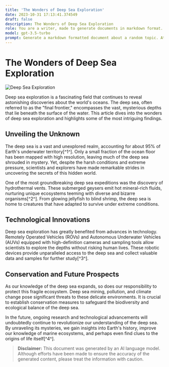 ```yaml
---
title: 'The Wonders of Deep Sea Exploration'
date: 2023-10-31 17:13:41.374549
draft: false
description: The Wonders of Deep Sea Exploration
role: You are a writer, made to generate documents in markdown format. It is very important that all of the documents you generate are in valid markdown format.
model: gpt-3.5-turbo
prompt: Generate a markdown formatted document about a random topic. At the bottom, include a disclaimer explaining that the document was generated by you. The first line of the document should be the title. Make sure that the entire document is in proper markdown format, using a mix of various tags to make the document visually appealing.
---
```


# The Wonders of Deep Sea Exploration

![Deep Sea Exploration](https://images.unsplash.com/photo-1590894905482-57edb6a826b0)

Deep sea exploration is a fascinating field that continues to reveal astonishing discoveries about the world's oceans. The deep sea, often referred to as the "final frontier," encompasses the vast, mysterious depths that lie beneath the surface of the water. This article dives into the wonders of deep sea exploration and highlights some of the most intriguing findings.

## Unveiling the Unknown

The deep sea is a vast and unexplored realm, accounting for about 95% of Earth's underwater territory[^1^]. Only a small fraction of the ocean floor has been mapped with high resolution, leaving much of the deep sea shrouded in mystery. Yet, despite the harsh conditions and extreme pressure, scientists and explorers have made remarkable strides in uncovering the secrets of this hidden world.

One of the most groundbreaking deep sea expeditions was the discovery of hydrothermal vents. These submerged geysers emit hot mineral-rich fluids, nurturing unique ecosystems teeming with diverse and bizarre organisms[^2^]. From glowing jellyfish to blind shrimp, the deep sea is home to creatures that have adapted to survive under extreme conditions.

## Technological Innovations

Deep sea exploration has greatly benefited from advances in technology. Remotely Operated Vehicles (ROVs) and Autonomous Underwater Vehicles (AUVs) equipped with high-definition cameras and sampling tools allow scientists to explore the depths without risking human lives. These robotic devices provide unparalleled access to the deep sea and collect valuable data and samples for further study[^3^].

## Conservation and Future Prospects

As our knowledge of the deep sea expands, so does our responsibility to protect this fragile ecosystem. Deep sea mining, pollution, and climate change pose significant threats to these delicate environments. It is crucial to establish conservation measures to safeguard the biodiversity and ecological balance of the deep sea.

In the future, ongoing research and technological advancements will undoubtedly continue to revolutionize our understanding of the deep sea. By unraveling its mysteries, we gain insights into Earth's history, improve our knowledge of marine ecosystems, and perhaps even find clues to the origins of life itself[^4^].

> **Disclaimer:** This document was generated by an AI language model. Although efforts have been made to ensure the accuracy of the generated content, please treat the information with caution.